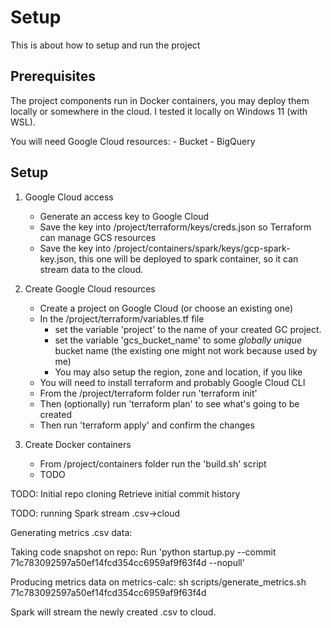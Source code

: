 # Setup

This is about how to setup and run the project

## Prerequisites

The project components run in Docker containers, you may deploy them locally or somewhere in the cloud. I tested it locally on Windows 11 (with WSL).

You will need Google Cloud resources:
    - Bucket
    - BigQuery


## Setup

1. Google Cloud access
    - Generate an access key to Google Cloud
    - Save the key into /project/terraform/keys/creds.json so Terraform can manage GCS resources
    - Save the key into /project/containers/spark/keys/gcp-spark-key.json, this one will be deployed to spark container, so it can stream data to the cloud.

2. Create Google Cloud resources
    - Create a project on Google Cloud (or choose an existing one)
    - In the /project/terraform/variables.tf file 
        * set the variable 'project' to the name of your created GC project. 
        * set the variable 'gcs_bucket_name' to some *globally unique* bucket name (the existing one might not work because used by me)
        * You may also setup the region, zone and location, if you like
    - You will need to install terraform and probably Google Cloud CLI
    - From the /project/terraform folder run 'terraform init'
    - Then (optionally) run 'terraform plan' to see what's going to be created
    - Then run 'terraform apply' and confirm the changes

3. Create Docker containers
    - From /project/containers folder run the 'build.sh' script
    - TODO

TODO:
Initial repo cloning
Retrieve initial commit history

TODO: running Spark stream .csv->cloud

Generating metrics .csv data:

Taking code snapshot on repo:
    Run 'python startup.py --commit 71c783092597a50ef14fcd354cc6959af9f63f4d --nopull'

Producing metrics data on metrics-calc:
    sh scripts/generate_metrics.sh 71c783092597a50ef14fcd354cc6959af9f63f4d

Spark will stream the newly created .csv to cloud.

